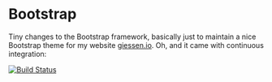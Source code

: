 # Bootstrap

Tiny changes to the Bootstrap framework, basically just to maintain a nice Bootstrap theme for my website [giessen.io](http://giessen.io).
Oh, and it came with continuous integration:

[![Build Status](https://travis-ci.org/cgie/bootstrap.png?branch=myown)](https://travis-ci.org/cgie/bootstrap)

